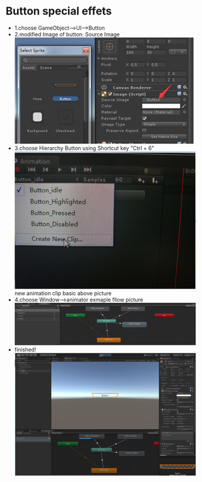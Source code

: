 Button special effets
===
* 1.choose GameObject-->UI-->Button <br>
* 2.modified Image of button: Source Image
![modified Image background](https://github.com/yguo18/UnityFundamentalModeling/raw/master/ButtonSpecialEffects/Assets/Image/btnbg.png)<br>
* 3.choose Hierarchy Button using Shortcut key "Ctrl + 6" 
![animation Interface](https://github.com/yguo18/UnityFundamentalModeling/raw/master/ButtonSpecialEffects/Assets/Image/animation.png)<br>
   new animation clip basic above picture<br>
* 4.choose Window-->animator  exmaple fllow picture
![animator](https://github.com/yguo18/UnityFundamentalModeling/raw/master/ButtonSpecialEffects/Assets/Image/animator.PNG)<br>
* finished!
![xiaoguotu](https://github.com/yguo18/UnityFundamentalModeling/raw/master/ButtonSpecialEffects/Assets/Image/effetpic.png)